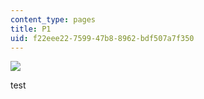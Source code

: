 ```yaml
---
content_type: pages
title: P1
uid: f22eee22-7599-47b8-8962-bdf507a7f350
---
```

![](https://pbs.twimg.com/media/E4OzGLfX0AoMeuD.jpg)

test